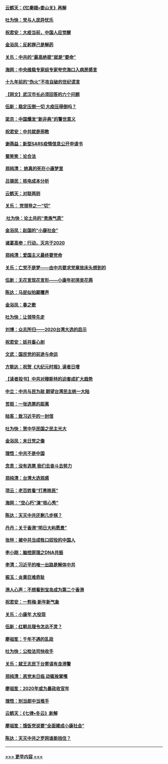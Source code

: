 #### [云鹤天：《忆秦娥▪娄山关》再解](../pages/nsc993/n11824682.md?t=01272101) 
#### [吐为快：党与人民异忧乐](../pages/nsc993/n11824660.md?t=01272101) 
#### [祝君安：大疫当前，中国人应觉醒](../pages/nsc993/n11821946.md?t=01272101) 
#### [金浴凤：反躬罪己是解药](../pages/nsc993/n11820280.md?t=01272101) 
#### [关乐：中共的“最高绝密”就是“要命”](../pages/nsc993/n11816946.md?t=01272101) 
#### [海网：中央维稳专家组专家夸完海口入病房感言](../pages/nsc993/n11815138.md?t=01272101) 
#### [十九年前的“伪火”不攻自破的世纪谎言](../pages/nsc993/n11813238.md?t=01272101) 
#### [【网文】武汉市长必须回答的六个问题](../pages/nsc993/n11813848.md?t=01272101) 
#### [伍新：稳定压倒一切 大疫压得倒吗？](../pages/nsc993/n11812634.md?t=01272101) 
#### [梁京：中国爆发“新非典”的警世意义](../pages/nsc993/n11812554.md?t=01272101) 
#### [祝君安：中共就是邪教](../pages/nsc993/n11812431.md?t=01272101) 
#### [谢燕益：新型SARS疫情信息公开申请书](../pages/nsc993/n11808840.md?t=01272101) 
#### [蜀笑笑：论合法](../pages/nsc993/n11808064.md?t=01272101) 
#### [郑纯清： 她真的死在小康梦里](../pages/nsc993/n11806623.md?t=01272101) 
#### [吕锡民：核电成本分析](../pages/nsc993/n11806284.md?t=01272101) 
#### [云鹤天：对联两则](../pages/nsc993/n11805957.md?t=01272101) 
#### [关乐： 党领导之一“切”](../pages/nsc993/n11804505.md?t=01272101) 
#### [ 吐为快：论土共的“贵族气质”](../pages/nsc993/n11804490.md?t=01272101) 
#### [金浴凤：赵国的“小康社会”](../pages/nsc993/n11804452.md?t=01272101) 
#### [诸葛高参：行动，灭共于2020](../pages/nsc993/n11804120.md?t=01272101) 
#### [郑纯清：爱国主义最终要党命](../pages/nsc993/n11802197.md?t=01272101) 
#### [关乐：亡党不是梦——由中共要求党章放床头想到的](../pages/nsc993/n11802156.md?t=01272101) 
#### [伍新：无花言现花言形——小康年初哭吴花燕](../pages/nsc993/n11800044.md?t=01272101) 
#### [陈达：马屁似拍颠覆声](../pages/nsc993/n11800010.md?t=01272101) 
#### [金浴凤：春之歌](../pages/nsc993/n11797687.md?t=01272101) 
#### [吐为快：让领导先走](../pages/nsc993/n11797512.md?t=01272101) 
#### [刘博：众志所归——2020台湾大选的启示](../pages/nsc993/n11796878.md?t=01272101) 
#### [祝君安：妖共畜心剖](../pages/nsc993/n11794273.md?t=01272101) 
#### [文武：国民党的前途与命运](../pages/nsc993/n11794198.md?t=01272101) 
#### [方能达：祝贺《大纪元时报》读者日增](../pages/nsc993/n11793807.md?t=01272101) 
#### [【读者投书】中共对穆斯林的迫害成扩大趋势](../pages/nsc993/n11791371.md?t=01272101) 
#### [中立：中共与民为敌 期望台湾民主统一大陆](../pages/nsc993/n11790392.md?t=01272101) 
#### [苦胆：一张选票的距离](../pages/nsc993/n11788914.md?t=01272101) 
#### [陆客：致习近平的一封信](../pages/nsc993/n11788867.md?t=01272101) 
#### [吐为快：贺中华民国之民主光大](../pages/nsc993/n11788618.md?t=01272101) 
#### [金浴凤：末日党之像](../pages/nsc993/n11787475.md?t=01272101) 
#### [理悟：中共不是中国](../pages/nsc993/n11787463.md?t=01272101) 
#### [念贲：没有选票  我们去奋斗去努力](../pages/nsc993/n11787398.md?t=01272101) 
#### [郑纯清：台湾大选观感](../pages/nsc993/n11786210.md?t=01272101) 
#### [项云：老百姓看“打黑除恶”](../pages/nsc993/n11785398.md?t=01272101) 
#### [海网：“空心朽”演“核心秀”](../pages/nsc993/n11783874.md?t=01272101) 
#### [陈达：天灭中共还剩几步棋？](../pages/nsc993/n11783719.md?t=01272101) 
#### [丹丹：关于香港“明日大屿愿景”](../pages/nsc993/n11783273.md?t=01272101) 
#### [张林：被中共当成牲口奴役的中国人](../pages/nsc993/n11782397.md?t=01272101) 
#### [李小刚：脑控原理之DNA共振](../pages/nsc993/n11780962.md?t=01272101) 
#### [李清：习近平的唯一出路是解体中共](../pages/nsc993/n11780866.md?t=01272101) 
#### [振玉：炎黄巨难奇耻](../pages/nsc993/n11779632.md?t=01272101) 
#### [港人心声：不想看到宝岛成为第二个香港](../pages/nsc993/n11778817.md?t=01272101) 
#### [祝君安：一剪梅‧新年新气象](../pages/nsc993/n11776340.md?t=01272101) 
#### [关乐：小康年 大役现](../pages/nsc993/n11774213.md?t=01272101) 
#### [伍新：红朝总理令怎总不灵？](../pages/nsc993/n11770813.md?t=01272101) 
#### [廖祖笙：千年不遇的乱政](../pages/nsc993/n11770373.md?t=01272101) 
#### [吐为快：公检法司快收手](../pages/nsc993/n11770359.md?t=01272101) 
#### [关乐：就王志民下台寄语有良港警](../pages/nsc993/n11769903.md?t=01272101) 
#### [郑纯清：恶党末日临 动辄挨掌嘴](../pages/nsc993/n11769356.md?t=01272101) 
#### [廖祖笙：2020年或为暴政收官年](../pages/nsc993/n11768216.md?t=01272101) 
#### [理悟：别当郎中当推手](../pages/nsc993/n11768243.md?t=01272101) 
#### [云鹤天：《七律▪冬云》新解](../pages/nsc993/n11768204.md?t=01272101) 
#### [廖祖笙：饿饭党说要“全面建成小康社会”](../pages/nsc993/n11767482.md?t=01272101) 
#### [陈达：天灭中共之罗网谁能挡住？](../pages/nsc993/n11767465.md?t=01272101) 

----
#### [ >>> 更早内容 <<< ](../indexes/nsc993-earlier.md)

